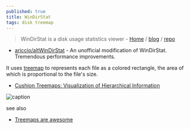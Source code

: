 ```yaml
---
published: true
title: WinDirStat
tags: disk treemap
---
```

> WinDirStat is a disk usage statistics viewer - [Home](https://windirstat.net/) / [blog](https://blog.windirstat.net/) / [repo](https://osdn.net/projects/windirstat/#)

- [ ariccio/altWinDirStat](https://github.com/ariccio/altWinDirStat) - An unofficial modification of WinDirStat. Tremendous performance improvements.

It uses [treemap](https://www.data-to-viz.com/graph/treemap.html) to represents each file as a colored rectangle, the area of which is proportional to the file's size.

- [Cushion Treemaps: Visualization of Hierarchical Information](https://www.win.tue.nl/~wstahw/publications/papers/ctm.pdf)

![caption](https://windirstat.net/images/windirstat.jpg)

see also
- [	Treemaps are awesome](https://news.ycombinator.com/item?id=36868940)
